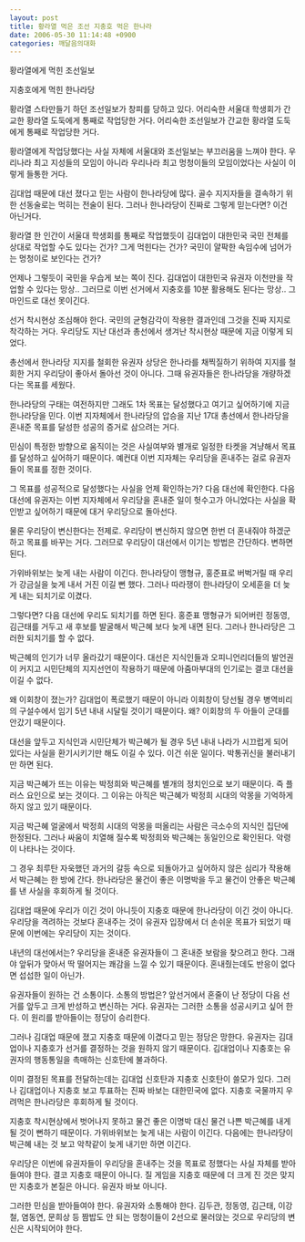 ```yaml
---
layout: post
title: 황라열 먹은 조선 지충호 먹은 한나라
date: 2006-05-30 11:14:48 +0900
categories: 깨달음의대화
---
```

황라열에게 먹힌 조선일보
  
지충호에게 먹힌 한나라당
  

  
황라열 스타만들기 하던 조선일보가 창피를 당하고 있다. 어리숙한 서울대 학생회가 간교한 황라열 도둑에게 통째로 작업당한 거다. 어리숙한 조선일보가 간교한 황라열 도둑에게 통째로 작업당한 거다. 
  

  
황라열에게 작업당했다는 사실 자체에 서울대와 조선일보는 부끄러움을 느껴야 한다. 우리나라 최고 지성들의 모임이 아니라 우리나라 최고 멍청이들의 모임이었다는 사실이 이렇게 들통한 거다. 
  

  
김대업 때문에 대선 졌다고 믿는 사람이 한나라당에 많다. 골수 지지자들을 결속하기 위한 선동술로는 먹히는 전술이 된다. 그러나 한나라당이 진짜로 그렇게 믿는다면? 이건 아닌거다. 
  

  
황라열 한 인간이 서울대 학생회를 통째로 작업했듯이 김대업이 대한민국 국민 전체를 상대로 작업할 수도 있다는 건가? 그게 먹힌다는 건가? 국민이 얄팍한 속임수에 넘어가는 멍청이로 보인다는 건가?
  

  
언제나 그렇듯이 국민을 우습게 보는 쪽이 진다. 김대업이 대한민국 유권자 이천만을 작업할 수 있다는 망상.. 그러므로 이번 선거에서 지충호를 10분 활용해도 된다는 망상.. 그 마인드로 대선 못이긴다.
  

  
선거 착시현상 조심해야 한다. 국민의 균형감각이 작용한 결과인데 그것을 진짜 지지로 착각하는 거다. 우리당도 지난 대선과 총선에서 생겨난 착시현상 때문에 지금 이렇게 되었다. 
  

  
총선에서 한나라당 지지를 철회한 유권자 상당은 한나라를 채찍질하기 위하여 지지를 철회한 거지 우리당이 좋아서 돌아선 것이 아니다. 그때 유권자들은 한나라당을 개량하겠다는 목표를 세웠다.
  

  
한나라당의 구태는 여전하지만 그래도 1차 목표는 달성했다고 여기고 싶어하기에 지금 한나라당을 민다. 이번 지자체에서 한나라당의 압승을 지난 17대 총선에서 한나라당을 혼내준 목표를 달성한 성공의 증거로 삼으려는 거다.
  

  
민심이 특정한 방향으로 움직이는 것은 사실여부와 별개로 일정한 타켓을 겨냥해서 목표를 달성하고 싶어하기 때문이다. 예컨대 이번 지자체는 우리당을 혼내주는 걸로 유권자들이 목표를 정한 것이다. 
  

  
그 목표를 성공적으로 달성했다는 사실을 언제 확인하는가? 다음 대선에 확인한다. 다음 대선에 유권자는 이번 지자체에서 우리당을 혼내준 일이 헛수고가 아니었다는 사실을 확인받고 싶어하기 때문에 대거 우리당으로 돌아선다.
  

  
물론 우리당이 변신한다는 전제로. 우리당이 변신하지 않으면 한번 더 혼내줘야 하겠군 하고 목표를 바꾸는 거다. 그러므로 우리당이 대선에서 이기는 방법은 간단하다. 변하면 된다. 
  

  
가위바위보는 늦게 내는 사람이 이긴다. 한나라당이 맹형규, 홍준표로 버벅거릴 때 우리가 강금실을 늦게 내서 거진 이길 뻔 했다. 그러나 따라쟁이 한나라당이 오세훈을 더 늦게 내는 되치기로 이겼다. 
  

  
그렇다면? 다음 대선에 우리도 되치기를 하면 된다. 홍준표 맹형규가 되어버린 정동영, 김근태를 거두고 새 후보를 발굴해서 박근혜 보다 늦게 내면 된다. 그러나 한나라당은 그러한 되치기를 할 수 없다. 
  

  
박근혜의 인기가 너무 올라갔기 때문이다. 대선은 지식인들과 오피니언리더들의 발언권이 커지고 시민단체의 지지선언이 작용하기 때문에 아줌마부대의 인기로는 결코 대선을 이길 수 없다. 
  

  
왜 이회창이 졌는가? 김대업이 폭로했기 때문이 아니라 이회창이 당선될 경우 병역비리의 구설수에서 임기 5년 내내 시달릴 것이기 때문이다. 왜? 이회창의 두 아들이 군대를 안갔기 때문이다. 
  

  
대선을 앞두고 지식인과 시민단체가 박근혜가 될 경우 5년 내내 나라가 시끄럽게 되어 있다는 사실을 환기시키기만 해도 이길 수 있다. 이건 쉬운 일이다. 박통귀신을 불러내기만 하면 된다. 
  

  
지금 박근혜가 뜨는 이유는 박정희와 박근혜를 별개의 정치인으로 보기 때문이다. 즉 플러스 요인으로 보는 것이다. 그 이유는 아직은 박근혜가 박정희 시대의 악몽을 기억하게 하지 않고 있기 때문이다. 
  

  
지금 박근혜 얼굴에서 박정희 시대의 악몽을 떠올리는 사람은 극소수의 지식인 집단에 한정된다. 그러나 싸움이 치열해 질수록 박정희와 박근혜는 동일인으로 확인된다. 악령이 나타나는 것이다. 
  

  
그 경우 최루탄 자욱했던 과거의 갈등 속으로 되돌아가고 싶어하지 않은 심리가 작용해서 박근혜는 한 방에 간다. 한나라당은 물건이 좋은 이명박을 두고 물건이 안좋은 박근혜를 낸 사실을 후회하게 될 것이다. 
  

  
김대업 때문에 우리가 이긴 것이 아니듯이 지충호 때문에 한나라당이 이긴 것이 아니다. 우리당을 격려하는 것보다 혼내주는 것이 유권자 입장에서 더 손쉬운 목표가 되었기 때문에 이번에는 우리당이 지는 것이다. 
  

  
내년의 대선에서는? 우리당을 혼내준 유권자들이 그 혼내준 보람을 찾으려고 한다. 그래야 앞뒤가 맞아서 딱 떨어지는 쾌감을 느낄 수 있기 때문이다. 혼내줬는데도 반응이 없다면 섭섭한 일이 아닌가.
  

  
유권자들이 원하는 건 소통이다. 소통의 방법은? 앞선거에서 혼줄이 난 정당이 다음 선거를 앞두고 크게 반성하고 변신하는 거다. 유권자는 그러한 소통을 성공시키고 싶어 한다. 이 원리를 받아들이는 정당이 승리한다.
  

  
그러나 김대업 때문에 졌고 지충호 때문에 이겼다고 믿는 정당은 망한다. 유권자는 김대업이나 지충호가 선거를 결정하는 것을 원하지 않기 때문이다. 김대업이나 지충호는 유권자의 행동통일을 촉매하는 신호탄에 불과하다. 
  

  
이미 결정된 목표를 전달하는데는 김대업 신호탄과 지충호 신호탄이 쓸모가 있다. 그러나 김대업이나 지충호 보고 투표하는 진짜 바보는 대한민국에 없다. 지충호 국물까지 우려먹은 한나라당은 후회하게 될 것이다.
  

  
지충호 착시현상에서 벗어나지 못하고 물건 좋은 이명박 대신 물건 나쁜 박근혜를 내게 될 것이 뻔하기 때문이다. 가위바위보는 늦게 내는 사람이 이긴다. 다음에는 한나라당이 박근혜 내는 것 보고 악착같이 늦게 내기만 하면 이긴다. 
  

  
우리당은 이번에 유권자들이 우리당을 혼내주는 것을 목표로 정했다는 사실 자체를 받아들여야 한다. 결코 지충호 때문이 아니다. 질 게임을 지충호 때문에 더 크게 진 것은 맞지만 지충호가 본질은 아니다. 유권자 바보 아니다. 
  

  
그러한 민심을 받아들여야 한다. 유권자와 소통해야 한다. 김두관, 정동영, 김근태, 이강철, 염동연, 문희상 등 짬밥도 안 되는 멍청이들이 2선으로 물러앉는 것으로 우리당의 변신은 시작되어야 한다.